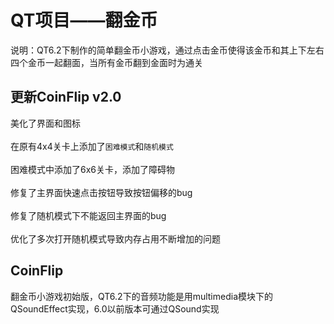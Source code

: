 # QT项目——翻金币
说明：QT6.2下制作的简单翻金币小游戏，通过点击金币使得该金币和其上下左右四个金币一起翻面，当所有金币翻到金面时为通关
## 更新CoinFlip v2.0
美化了界面和图标<br>
<br>在原有4x4关卡上添加了``困难模式``和``随机模式``<br>
<br>困难模式中添加了6x6关卡，添加了障碍物<br>
<br>修复了主界面快速点击按钮导致按钮偏移的bug<br>
<br>修复了随机模式下不能返回主界面的bug<br>
<br>优化了多次打开随机模式导致内存占用不断增加的问题<br>
## CoinFlip 
翻金币小游戏初始版，QT6.2下的音频功能是用multimedia模块下的QSoundEffect实现，6.0以前版本可通过QSound实现
